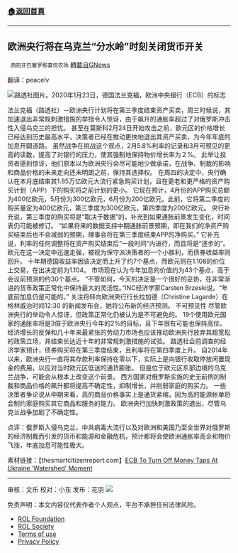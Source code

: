 ###  [:house:返回首頁](https://github.com/ourhimalayas/txt)
---


## 欧洲央行将在乌克兰“分水岭”时刻关闭货币开关
` 西班牙巴塞罗那喜悦农场` [轉載自GNews](https://gnews.org/zh-hans/2148201/)

翻译：peacelv

![](https://assets.gnews.org/wp-content/uploads/2022/03/image-1225-edited.png)路透社图片。2020年1月23日，德国法兰克福，欧洲中央银行（ECB）的标志

法兰克福（路透社）－欧洲央行计划将在第三季度结束资产买卖，周三时候说，其加速退出非常规刺激措施的举措令人惊讶，由于飙升的通胀率超过了对俄罗斯冲击性入侵乌克兰的担忧。
甚至在莫斯科2月24日开始攻击之前，欧元区的价格增长已经达到历史最高水平，决策者已经在推动更快地退出其资产买卖，为今年年底的加息开闢道路。
虽然战争在挑战这个观点，2月5.8%利率的记录和3月可预见的更高的读数，提高了对银行的压力，使其强制地保持物价增长率为２%。
此举让投资者感到惊讶，他们原本以为欧洲央行会尽可能地少做承诺，在战争、制裁的影响和商品价格的未来走向还未明朗之前，保持其选择权。
在周四的决定中，央行确认在本月底结束其1.85万亿欧元大流行紧急购买计划，且在更老和更严格的资产购买计划（APP）下的购买将之前计划的更小。
它现在预计，4月份的APP购买总额为400亿欧元，5月份为300亿欧元，6月份为200亿欧元。此前，它将第二季度的购买量定为400亿欧元，第三季度为300亿欧元，第四季度为200亿欧元。
央行补充说，第三季度的购买将是“取决于数据”的，补充到如果通胀前景发生变化，时间表仍可能被修订。
“如果将来的数据支持中期通胀前景预期，即在我们的净资产购买结束后也不会减弱的预期，理事会将在第三季度结束APP的净购买。”
它补充说，利率的任何调整将在资产购买结束后“一段时间”内进行，而且将是“逐步的”。
欧元在这一决定中迅速走强，被视为保守派决策者的一个小胜利，而债券收益率则回升。
十年期德国收益率因该决定而上升了约7个基点，而欧元则在1.108的价位上交易，在出决定前为1.104。
市场现在认为今年加息的价值约为43个基点，高于会议前预测的约30个基点。
“不管如何，今天的决定是一个很好的妥协，在非常渐进的货币政策正常化中保持最大的灵活性。”INC经济学家Carsten Brzeski说。“年底前加息仍是可能的。”
关注将转向欧洲央行行长拉加德（Christine Lagarde）在格林威治时间12:30 的新闻发布会，她将公布新的经济预测。
不可预见性
尽管欧洲央行的举动令人惊讶，但政策正常化仍被认为是不可避免的。
19个使用欧元国家的通胀率将是3倍于欧洲央行今年的2%的目标，且下年很有可能也保持高位。
经济增长的反弹和几十年来最紧张的劳动力市场也应该推动欧洲央行放弃其超宽松的政策立场，并结束长达近十年的非常规刺激措施的试验。
路透社会前调查的经济学家预计，债券购买将在第三季度结束，且利率将在第四季度上升。
自2014年以来，欧洲央行一直将其存款利率保持在零以下，实际上是向银行收取停放闲置现金的费用，以应对当时欧元区低迷的通货膨胀。
但是位于欧元区东部边境的乌克兰战争，可能会从根本上改变这个前景。
西方国家对俄罗斯实施的史无前例的制裁和商品价格的飙升都将提高不确定性，抑制增长，并削弱家庭的购买力。
一些决策者争论说从中期来看，高的商品价格事实上是通货紧缩，因为高的能源帐单将会制约家庭购买其它商品和服务的能力。
欧洲央行加快刺激政策的退出，尽管乌克兰战争加剧了不确定性。

点评：俄罗斯入侵乌克兰，中共病毒大流行以及对欧洲和美国乃至全世界对俄罗斯的经济制裁而引发的货币和能源和金融危机，预计都将会使欧洲通胀率高企和物价飞涨，年底加息可能性极大。

素材链接：【thesmartcitizenreport.com】[ECB To Turn Off Money Taps At Ukraine ‘Watershed’ Moment](https://thesmartcitizenreport.com/2022/03/10/ecb-to-turn-off-money-taps-at-ukraine-watershed-moment/)

* * *

审核：文乐
校对：小东
发布：花羽
![](https://assets.gnews.org/wp-content/uploads/2022/03/GNEWS_CH.-1-3.jpeg)
 

免责声明：本文内容仅代表作者个人观点，平台不承担任何法律风险。

- [ROL Foundation](https://rolfoundation.org/)
- [ROL Society](https://rolsociety.org/)
- [Terms of use](https://gnews.org/terms-of-use-3/)
- [Privacy Policy](https://gnews.org/privacy-policy/)
